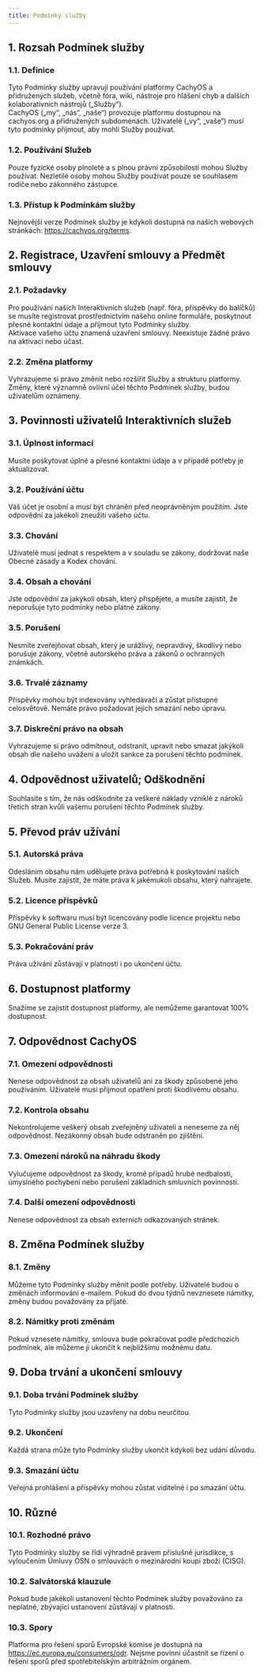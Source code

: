 ```yaml
---
title: Podmínky služby
---
```


## 1. Rozsah Podmínek služby

### 1.1. Definice

Tyto Podmínky služby upravují používání platformy CachyOS a přidružených služeb, včetně fóra, wiki, nástroje pro hlášení chyb a dalších kolaborativních nástrojů („Služby“).  
CachyOS („my“, „nás“, „naše“) provozuje platformu dostupnou na cachyos.org a přidružených subdoménách. Uživatelé („vy“, „vaše“) musí tyto podmínky přijmout, aby mohli Služby používat.

### 1.2. Používání Služeb

Pouze fyzické osoby plnoleté a s plnou právní způsobilostí mohou Služby používat. Nezletilé osoby mohou Služby používat pouze se souhlasem rodiče nebo zákonného zástupce.

### 1.3. Přístup k Podmínkám služby

Nejnovější verze Podmínek služby je kdykoli dostupná na našich webových stránkách: https://cachyos.org/terms.

## 2. Registrace, Uzavření smlouvy a Předmět smlouvy

### 2.1. Požadavky

Pro používání našich Interaktivních služeb (např. fóra, příspěvky do balíčků) se musíte registrovat prostřednictvím našeho online formuláře, poskytnout přesné kontaktní údaje a přijmout tyto Podmínky služby.  
Aktivace vašeho účtu znamená uzavření smlouvy. Neexistuje žádné právo na aktivaci nebo účast.

### 2.2. Změna platformy

Vyhrazujeme si právo změnit nebo rozšířit Služby a strukturu platformy. Změny, které významně ovlivní účel těchto Podmínek služby, budou uživatelům oznámeny.

## 3. Povinnosti uživatelů Interaktivních služeb

### 3.1. Úplnost informací

Musíte poskytovat úplné a přesné kontaktní údaje a v případě potřeby je aktualizovat.

### 3.2. Používání účtu

Váš účet je osobní a musí být chráněn před neoprávněným použitím. Jste odpovědní za jakékoli zneužití vašeho účtu.

### 3.3. Chování

Uživatelé musí jednat s respektem a v souladu se zákony, dodržovat naše Obecné zásady a Kodex chování.

### 3.4. Obsah a chování

Jste odpovědní za jakýkoli obsah, který přispějete, a musíte zajistit, že neporušuje tyto podmínky nebo platné zákony.

### 3.5. Porušení

Nesmíte zveřejňovat obsah, který je urážlivý, nepravdivý, škodlivý nebo porušuje zákony, včetně autorského práva a zákonů o ochranných známkách.

### 3.6. Trvalé záznamy

Příspěvky mohou být indexovány vyhledávači a zůstat přístupné celosvětově. Nemáte právo požadovat jejich smazání nebo úpravu.

### 3.7. Diskreční právo na obsah

Vyhrazujeme si právo odmítnout, odstranit, upravit nebo smazat jakýkoli obsah dle našeho uvážení a uložit sankce za porušení těchto podmínek.

## 4. Odpovědnost uživatelů; Odškodnění

Souhlasíte s tím, že nás odškodníte za veškeré náklady vzniklé z nároků třetích stran kvůli vašemu porušení těchto Podmínek služby.

## 5. Převod práv užívání

### 5.1. Autorská práva

Odesláním obsahu nám udělujete práva potřebná k poskytování našich Služeb. Musíte zajistit, že máte práva k jakémukoli obsahu, který nahrajete.

### 5.2. Licence příspěvků

Příspěvky k softwaru musí být licencovány podle licence projektu nebo GNU General Public License verze 3.

### 5.3. Pokračování práv

Práva užívání zůstávají v platnosti i po ukončení účtu.

## 6. Dostupnost platformy

Snažíme se zajistit dostupnost platformy, ale nemůžeme garantovat 100% dostupnost.

## 7. Odpovědnost CachyOS

### 7.1. Omezení odpovědnosti

Nenese odpovědnost za obsah uživatelů ani za škody způsobené jeho používáním. Uživatelé musí přijmout opatření proti škodlivému obsahu.

### 7.2. Kontrola obsahu

Nekontrolujeme veškerý obsah zveřejněný uživateli a neneseme za něj odpovědnost. Nezákonný obsah bude odstraněn po zjištění.

### 7.3. Omezení nároků na náhradu škody

Vylučujeme odpovědnost za škody, kromě případů hrubé nedbalosti, úmyslného pochybení nebo porušení základních smluvních povinností.

### 7.4. Další omezení odpovědnosti

Nenese odpovědnost za obsah externích odkazovaných stránek.

## 8. Změna Podmínek služby

### 8.1. Změny

Můžeme tyto Podmínky služby měnit podle potřeby. Uživatelé budou o změnách informováni e-mailem. Pokud do dvou týdnů nevznesete námitky, změny budou považovány za přijaté.

### 8.2. Námitky proti změnám

Pokud vznesete námitky, smlouva bude pokračovat podle předchozích podmínek, ale můžeme ji ukončit k nejbližšímu možnému datu.

## 9. Doba trvání a ukončení smlouvy

### 9.1. Doba trvání Podmínek služby

Tyto Podmínky služby jsou uzavřeny na dobu neurčitou.

### 9.2. Ukončení

Každá strana může tyto Podmínky služby ukončit kdykoli bez udání důvodu.

### 9.3. Smazání účtu

Veřejná prohlášení a příspěvky mohou zůstat viditelné i po smazání účtu.

## 10. Různé

### 10.1. Rozhodné právo

Tyto Podmínky služby se řídí výhradně právem příslušné jurisdikce, s vyloučením Úmluvy OSN o smlouvách o mezinárodní koupi zboží (CISG).

### 10.2. Salvátorská klauzule

Pokud bude jakékoli ustanovení těchto Podmínek služby považováno za neplatné, zbývající ustanovení zůstávají v platnosti.

### 10.3. Spory

Platforma pro řešení sporů Evropské komise je dostupná na https://ec.europa.eu/consumers/odr. Nejsme povinni účastnit se řízení o řešení sporů před spotřebitelským arbitrážním orgánem.
